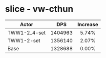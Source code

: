 # slice - vw-cthun
| Actor | DPS | Increase |
|---|:---:|:---:|
|TWW1-2_4-set|1404963|5.74%|
|TWW1-2-set|1356140|2.07%|
|Base|1328688|0.00%|

